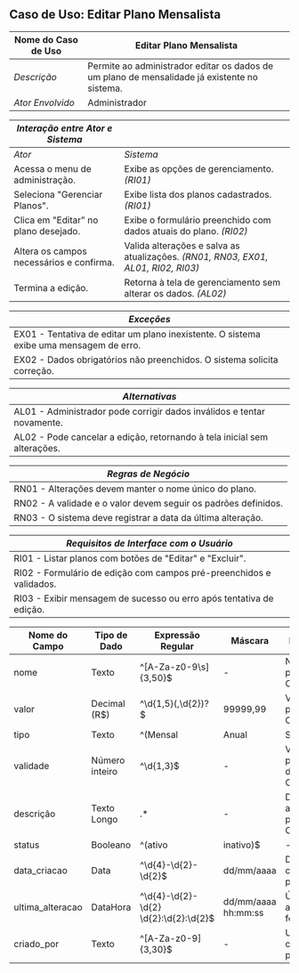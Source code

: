 ## Caso de Uso: Editar Plano Mensalista

| Nome do Caso de Uso       | Editar Plano Mensalista                                                                                   |
|---------------------------|-----------------------------------------------------------------------------------------------------------|
| *Descrição*               | Permite ao administrador editar os dados de um plano de mensalidade já existente no sistema.              |
| *Ator Envolvido*          | Administrador                                                                                            |

| *Interação entre Ator e Sistema*       |                                                                                                         |
|----------------------------------------|---------------------------------------------------------------------------------------------------------|
| *Ator*                                 | *Sistema*                                                                                               |
| Acessa o menu de administração.        | Exibe as opções de gerenciamento. *(RI01)*                                                              |
| Seleciona "Gerenciar Planos".           | Exibe lista dos planos cadastrados. *(RI01)*                                                             |
| Clica em "Editar" no plano desejado.    | Exibe o formulário preenchido com dados atuais do plano. *(RI02)*                                        |
| Altera os campos necessários e confirma. | Valida alterações e salva as atualizações. *(RN01, RN03, EX01, AL01, RI02, RI03)*                        |
| Termina a edição.                      | Retorna à tela de gerenciamento sem alterar os dados. *(AL02)*                                          |

| *Exceções*                                                                                           |
|------------------------------------------------------------------------------------------------------|
| EX01 - Tentativa de editar um plano inexistente. O sistema exibe uma mensagem de erro.               |
| EX02 - Dados obrigatórios não preenchidos. O sistema solicita correção.                             |

| *Alternativas*                                                                                       |
|------------------------------------------------------------------------------------------------------|
| AL01 - Administrador pode corrigir dados inválidos e tentar novamente.                                                    |
| AL02 - Pode cancelar a edição, retornando à tela inicial sem alterações.                                                      |

| *Regras de Negócio*                                                                                   |
|--------------------------------------------------------------------------------------------------------|
| RN01 - Alterações devem manter o nome único do plano.                                                 |
| RN02 - A validade e o valor devem seguir os padrões definidos.                                        |
| RN03 - O sistema deve registrar a data da última alteração.                                           |

| *Requisitos de Interface com o Usuário*                                                               |
|--------------------------------------------------------------------------------------------------------|
| RI01 - Listar planos com botões de "Editar" e "Excluir".                                              |
| RI02 - Formulário de edição com campos pré-preenchidos e validados.                                   |
| RI03 - Exibir mensagem de sucesso ou erro após tentativa de edição.                                   |

| Nome do Campo | Tipo de Dado | Expressão Regular | Máscara       | Descrição                                                                 |
|---------------|--------------|-------------------|---------------|---------------------------------------------------------------------------|
| nome          | Texto        | ^[A-Za-z0-9\s]{3,50}$ | -           | Nome do plano. Obrigatório. |
| valor         | Decimal (R$) | ^\d{1,5}(,\d{2})?$  | 99999,99      | Valor do plano. Obrigatório. |
| tipo          | Texto        | ^(Mensal|Anual|Semestral)$ | -     | Tipo de plano. Obrigatório. |
| validade      | Número inteiro | ^\d{1,3}$        | -             | Validade do plano em dias. Obrigatório. |
| descrição     | Texto Longo  | .*                | -             | Descrição adicional do plano. Opcional. |
| status        | Booleano     | ^(ativo|inativo)$ | -             | Indica se o plano está ativo. |
| data_criacao  | Data         | ^\d{4}-\d{2}-\d{2}$ | dd/mm/aaaa   | Data de criação do plano. |
| ultima_alteracao | DataHora | ^\d{4}-\d{2}-\d{2} \d{2}:\d{2}:\d{2}$ | dd/mm/aaaa hh:mm:ss | Última alteração feita. |
| criado_por    | Texto        | ^[A-Za-z0-9]{3,30}$ | -           | Usuário que criou o plano. |
